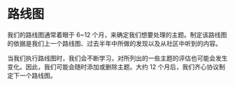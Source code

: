 # 路线图

我们的路线图通常着眼于 6~12 个月，来确定我们想要处理的主题。制定该路线图的依据是我们上一个路线图、过去半年中所做的发现以及从社区中听到的内容。

当我们执行路线图时，我们会不断学习，对所列出的一些主题的评估也可能会发生变化。因此，我们可能会随时添加或删除主题。大约 12 个月后，我们齐心协议制定下一个路线图。

